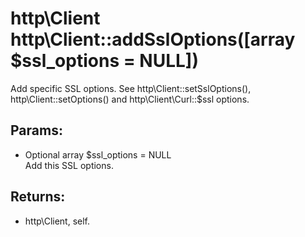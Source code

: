 # http\Client http\Client::addSslOptions([array $ssl_options = NULL])

Add specific SSL options.
See http\Client::setSslOptions(), http\Client::setOptions() and http\Client\Curl::$ssl options.

## Params:

* Optional array $ssl_options = NULL  
  Add this SSL options.

## Returns:

* http\Client, self.
